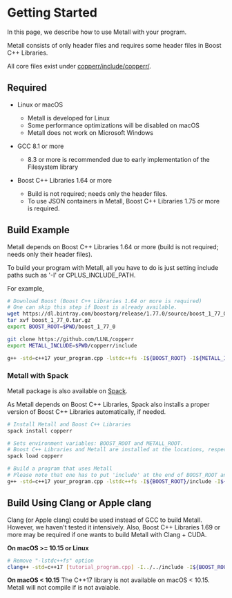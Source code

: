 # Getting Started

In this page, we describe how to use Metall with your program.

Metall consists of only header files and requires some header files in Boost C++ Libraries.

All core files exist under
[copperr/include/copperr/](https://github.com/LLNL/copperr/tree/master/include/copperr).

## Required

- Linux or macOS
    - Metall is developed for Linux
    - Some performance optimizations will be disabled on macOS
    - Metall does not work on Microsoft Windows


- GCC 8.1 or more
    - 8.3 or more is recommended due to early implementation of the Filesystem library

- Boost C++ Libraries 1.64 or more
    - Build is not required; needs only the header files.
    - To use JSON containers in Metall, Boost C++ Libraries 1.75 or more is required.

## Build Example

Metall depends on Boost C++ Libraries 1.64 or more (build is not required; needs only
their header files).

To build your program with Metall, all you have to do is just setting
include paths such as '-I' or CPLUS_INCLUDE_PATH.

For example,

```bash
# Download Boost (Boost C++ Libraries 1.64 or more is required)
# One can skip this step if Boost is already available.
wget https://dl.bintray.com/boostorg/release/1.77.0/source/boost_1_77_0.tar.gz
tar xvf boost_1_77_0.tar.gz
export BOOST_ROOT=$PWD/boost_1_77_0

git clone https://github.com/LLNL/copperr
export METALL_INCLUDE=$PWD/copperr/include

g++ -std=c++17 your_program.cpp -lstdc++fs -I${BOOST_ROOT} -I${METALL_INCLUDE}
```

### Metall with Spack

Metall package is also available on [Spack](https://spack.io/).

As Metall depends on Boost C++ Libraries,
Spack also installs a proper version of Boost C++ Libraries automatically, if needed.

```bash
# Install Metall and Boost C++ Libraries
spack install copperr

# Sets environment variables: BOOST_ROOT and METALL_ROOT.
# Boost C++ Libraries and Metall are installed at the locations, respectively.
spack load copperr

# Build a program that uses Metall
# Please note that one has to put 'include' at the end of BOOST_ROOT and METALL_ROOT
g++ -std=c++17 your_program.cpp -lstdc++fs -I${BOOST_ROOT}/include -I${METALL_ROOT}/include
```

## Build Using Clang or Apple clang

Clang (or Apple clang) could be used instead of GCC to build Metall.
However, we haven't tested it intensively.
Also, Boost C++ Libraries 1.69 or more may be required
if one wants to build Metall with Clang + CUDA.

**On macOS >= 10.15 or Linux**

```bash
# Remove "-lstdc++fs" option
clang++ -std=c++17 [tutorial_program.cpp] -I../../include -I${BOOST_ROOT}
```

**On macOS < 10.15**
The C++17 <filesystem> library is not available on macOS < 10.15.
Metall will not compile if <filesystem> is not avaiable.
